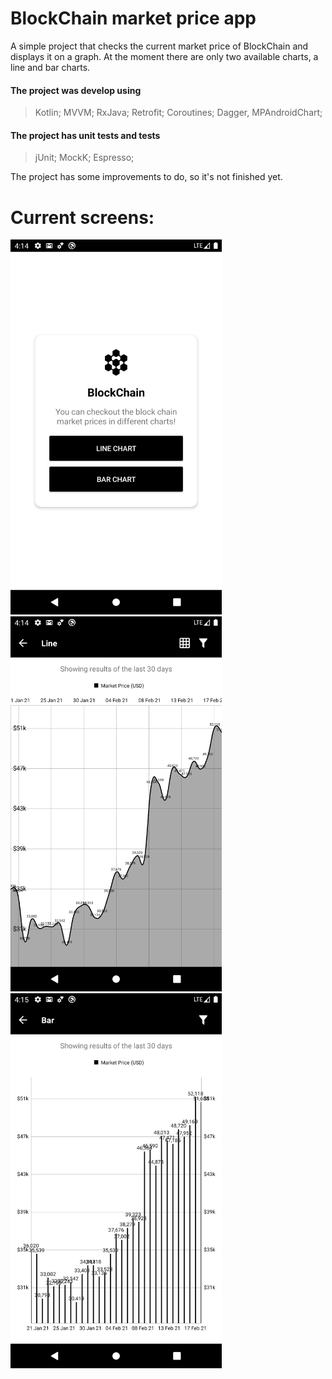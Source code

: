 # BlockChain market price app

A simple project that checks the current market price of BlockChain and displays it on a graph.
At the moment there are only two available charts, a line and bar charts.

#### The project was develop using
> Kotlin; MVVM; RxJava; Retrofit; Coroutines; Dagger, MPAndroidChart;

#### The project has unit tests and tests
> jUnit; MockK; Espresso;

The project has some improvements to do, so it's not finished yet.

# Current screens:

<img src="home_screen.png" height=600/>
<img src="line_chart.png" height=600/> 
<img src="bar_chart.png" height=600/> 
